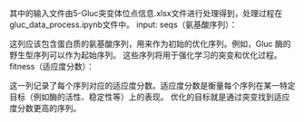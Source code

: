 其中的输入文件由5-Gluc突变体位点信息.xlsx文件进行处理得到，处理过程在gluc_data_process.ipynb文件中。
input:
seqs（氨基酸序列）：

这列应该包含蛋白质的氨基酸序列，用来作为初始的优化序列。例如，Gluc 酶的野生型序列可以作为起始序列。
这些序列将用于强化学习的突变和优化过程。
fitness（适应度分数）：

这一列记录了每个序列对应的适应度分数。适应度分数是衡量每个序列在某一特定目标（例如酶的活性、稳定性等）上的表现。
优化的目标就是通过突变找到适应度分数更高的序列。
